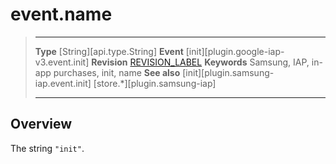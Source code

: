 # event.name

> --------------------- ------------------------------------------------------------------------------------------
> __Type__              [String][api.type.String]
> __Event__             [init][plugin.google-iap-v3.event.init]
> __Revision__          [REVISION_LABEL](REVISION_URL)
> __Keywords__          Samsung, IAP, in-app purchases, init, name
> __See also__			[init][plugin.samsung-iap.event.init]
>						[store.*][plugin.samsung-iap]
> --------------------- ------------------------------------------------------------------------------------------

## Overview

The string `"init"`.
